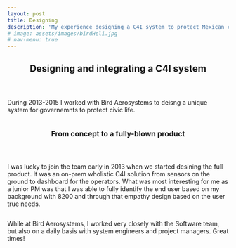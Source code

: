 ```yaml
---
layout: post
title: Designing 
description: 'My experience designing a C4I system to protect Mexican civilians'
# image: assets/images/birdHeli.jpg
# nav-menu: true
---
```


<!-- Main -->
<div id="main">

<!-- www.omerbenami.com Omer's website

Omer Ben-Ami | Israel | Omer Ben-Ami Projects

and Blog   oba2311@gmail.com

TEL-AVIV -->

<!-- One -->
<section id="one">
	<div class="inner">
		<header class="major">
			<h2>Designing and integrating a C4I system</h2>
		</header>
		<p>During 2013-2015 I worked with Bird Aerosystems to deisng a unique system for governemnts to protect civic life. </p>
	</div>
</section>

<!-- Two -->
<section id="two" class="spotlights">
	<section>
		<!-- <a href="educationVSincome.html" class="image"> -->
			<img src="{% link assets/images/11330604_1561709637384690_1617399862_n.jpg %}" alt=""
			data-position="center center" />
		<!-- </a> -->
		<div class="content">
			<div class="inner">
				<header class="major">
					<h3>From concept to a fully-blown product</h3>
				</header>
				<p>I was lucky to join the team early in 2013 when we started desining the full product. It was an on-prem wholistic C4I solution from sensors on the ground to dashboard for the operators. What was most interesting for me as a junior PM was that I was able to fully identify the end user based on my background with 8200 and through that empathy design based on the user true needs.</p>
			</div>
		</div>
	</section>
	<section>
		<a href="https://www.birdaero.com" class="image">
			<img src="{% link assets/images/bird.gif %}" alt="" data-position="top center" />
		</a>
		<div class="content">
			<div class="inner">
				<!-- <header class="major">
					<h3>Rhoncus magna</h3>
				</header> -->
				<p>While at Bird Aerosystems, I worked very closely with the Software team, but also on a daily basis with system engineers and project managers. Great times!</p>
			</div>
		</div>
		</section>
	</section>
